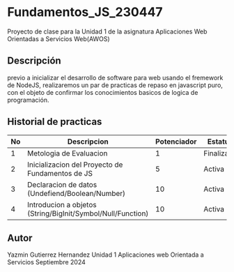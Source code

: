 # Fundamentos_JS_230447
Proyecto de clase para la Unidad 1 de la asignatura Aplicaciones Web Orientadas a Servicios Web(AWOS)
## Descripción

previo a inicializar el desarrollo de software para web usando el fremework de NodeJS, realizaremos un  par de practicas de repaso en javascript puro, con el objeto de confirmar los conocimientos basicos de logica de programación.

## Historial de practicas

|No|Descripcion|Potenciador|Estatus|
|--|--|--|--|
|1|Metologia de Evaluacion|1|Finalizada|
|2|Inicializacion del Proyecto de Fundamentos de JS|5|Activa|
|3|Declaracion de datos (Undefiend/Boolean/Number)|10|Activa|
|4|Introducion a objetos (String/BigInit/Symbol/Null/Function)|10|Activa|



## Autor 
Yazmin Gutierrez Hernandez
Unidad 1
Aplicaciones web Orientada a Servicios
Septiembre 2024